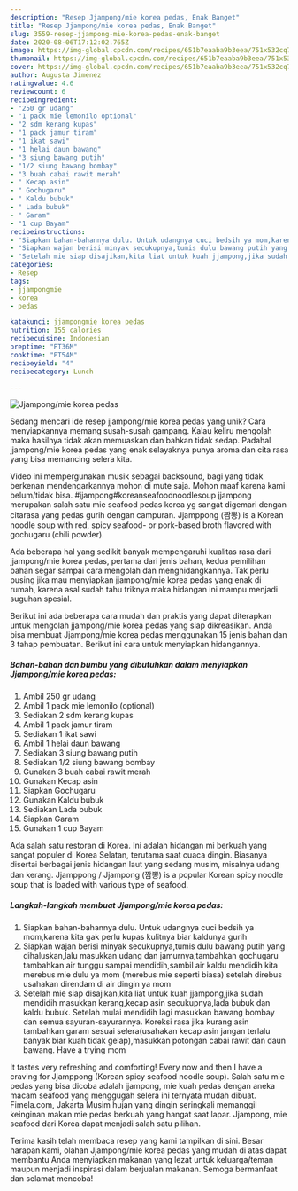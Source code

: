 ```yaml
---
description: "Resep Jjampong/mie korea pedas, Enak Banget"
title: "Resep Jjampong/mie korea pedas, Enak Banget"
slug: 3559-resep-jjampong-mie-korea-pedas-enak-banget
date: 2020-08-06T17:12:02.765Z
image: https://img-global.cpcdn.com/recipes/651b7eaaba9b3eea/751x532cq70/jjampongmie-korea-pedas-foto-resep-utama.jpg
thumbnail: https://img-global.cpcdn.com/recipes/651b7eaaba9b3eea/751x532cq70/jjampongmie-korea-pedas-foto-resep-utama.jpg
cover: https://img-global.cpcdn.com/recipes/651b7eaaba9b3eea/751x532cq70/jjampongmie-korea-pedas-foto-resep-utama.jpg
author: Augusta Jimenez
ratingvalue: 4.6
reviewcount: 6
recipeingredient:
- "250 gr udang"
- "1 pack mie lemonilo optional"
- "2 sdm kerang kupas"
- "1 pack jamur tiram"
- "1 ikat sawi"
- "1 helai daun bawang"
- "3 siung bawang putih"
- "1/2 siung bawang bombay"
- "3 buah cabai rawit merah"
- " Kecap asin"
- " Gochugaru"
- " Kaldu bubuk"
- " Lada bubuk"
- " Garam"
- "1 cup Bayam"
recipeinstructions:
- "Siapkan bahan-bahannya dulu. Untuk udangnya cuci bedsih ya mom,karena kita gak perlu kupas kulitnya biar kaldunya gurih"
- "Siapkan wajan berisi minyak secukupnya,tumis dulu bawang putih yang dihaluskan,lalu masukkan udang dan jamurnya,tambahkan gochugaru tambahkan air tunggu sampai mendidih,sambil air kaldu mendidih kita merebus mie dulu ya mom (merebus mie seperti biasa) setelah direbus usahakan direndam di air dingin ya mom"
- "Setelah mie siap disajikan,kita liat untuk kuah jjampong,jika sudah mendidih masukkan kerang,kecap asin secukupnya,lada bubuk dan kaldu bubuk. Setelah mulai mendidih lagi masukkan bawang bombay dan semua sayuran-sayurannya. Koreksi rasa jika kurang asin tambahkan garam sesuai selera(usahakan kecap asin jangan terlalu banyak biar kuah tidak gelap),masukkan potongan cabai rawit dan daun bawang. Have a trying mom"
categories:
- Resep
tags:
- jjampongmie
- korea
- pedas

katakunci: jjampongmie korea pedas 
nutrition: 155 calories
recipecuisine: Indonesian
preptime: "PT36M"
cooktime: "PT54M"
recipeyield: "4"
recipecategory: Lunch

---
```



![Jjampong/mie korea pedas](https://img-global.cpcdn.com/recipes/651b7eaaba9b3eea/751x532cq70/jjampongmie-korea-pedas-foto-resep-utama.jpg)

Sedang mencari ide resep jjampong/mie korea pedas yang unik? Cara menyiapkannya memang susah-susah gampang. Kalau keliru mengolah maka hasilnya tidak akan memuaskan dan bahkan tidak sedap. Padahal jjampong/mie korea pedas yang enak selayaknya punya aroma dan cita rasa yang bisa memancing selera kita.

Video ini mempergunakan musik sebagai backsound, bagi yang tidak berkenan mendengarkannya mohon di mute saja. Mohon maaf karena kami belum/tidak bisa. #jjampong#koreanseafoodnoodlesoup jjampong merupakan salah satu mie seafood pedas korea yg sangat digemari dengan citarasa yang pedas gurih dengan campuran. Jjamppong (짬뽕) is a Korean noodle soup with red, spicy seafood- or pork-based broth flavored with gochugaru (chili powder).

Ada beberapa hal yang sedikit banyak mempengaruhi kualitas rasa dari jjampong/mie korea pedas, pertama dari jenis bahan, kedua pemilihan bahan segar sampai cara mengolah dan menghidangkannya. Tak perlu pusing jika mau menyiapkan jjampong/mie korea pedas yang enak di rumah, karena asal sudah tahu triknya maka hidangan ini mampu menjadi suguhan spesial.


Berikut ini ada beberapa cara mudah dan praktis yang dapat diterapkan untuk mengolah jjampong/mie korea pedas yang siap dikreasikan. Anda bisa membuat Jjampong/mie korea pedas menggunakan 15 jenis bahan dan 3 tahap pembuatan. Berikut ini cara untuk menyiapkan hidangannya.

<!--inarticleads1-->

##### Bahan-bahan dan bumbu yang dibutuhkan dalam menyiapkan Jjampong/mie korea pedas:

1. Ambil 250 gr udang
1. Ambil 1 pack mie lemonilo (optional)
1. Sediakan 2 sdm kerang kupas
1. Ambil 1 pack jamur tiram
1. Sediakan 1 ikat sawi
1. Ambil 1 helai daun bawang
1. Sediakan 3 siung bawang putih
1. Sediakan 1/2 siung bawang bombay
1. Gunakan 3 buah cabai rawit merah
1. Gunakan  Kecap asin
1. Siapkan  Gochugaru
1. Gunakan  Kaldu bubuk
1. Sediakan  Lada bubuk
1. Siapkan  Garam
1. Gunakan 1 cup Bayam


Ada salah satu restoran di Korea. Ini adalah hidangan mi berkuah yang sangat populer di Korea Selatan, terutama saat cuaca dingin. Biasanya disertai berbagai jenis hidangan laut yang sedang musim, misalnya udang dan kerang. Jjamppong / Jjampong (짬뽕) is a popular Korean spicy noodle soup that is loaded with various type of seafood. 

<!--inarticleads2-->

##### Langkah-langkah membuat Jjampong/mie korea pedas:

1. Siapkan bahan-bahannya dulu. Untuk udangnya cuci bedsih ya mom,karena kita gak perlu kupas kulitnya biar kaldunya gurih
1. Siapkan wajan berisi minyak secukupnya,tumis dulu bawang putih yang dihaluskan,lalu masukkan udang dan jamurnya,tambahkan gochugaru tambahkan air tunggu sampai mendidih,sambil air kaldu mendidih kita merebus mie dulu ya mom (merebus mie seperti biasa) setelah direbus usahakan direndam di air dingin ya mom
1. Setelah mie siap disajikan,kita liat untuk kuah jjampong,jika sudah mendidih masukkan kerang,kecap asin secukupnya,lada bubuk dan kaldu bubuk. Setelah mulai mendidih lagi masukkan bawang bombay dan semua sayuran-sayurannya. Koreksi rasa jika kurang asin tambahkan garam sesuai selera(usahakan kecap asin jangan terlalu banyak biar kuah tidak gelap),masukkan potongan cabai rawit dan daun bawang. Have a trying mom


It tastes very refreshing and comforting! Every now and then I have a craving for Jjamppong (Korean spicy seafood noodle soup). Salah satu mie pedas yang bisa dicoba adalah jjampong, mie kuah pedas dengan aneka macam seafood yang menggugah selera ini ternyata mudah dibuat. Fimela.com, Jakarta Musim hujan yang dingin seringkali memanggil keinginan makan mie pedas berkuah yang hangat saat lapar. Jjampong, mie seafood dari Korea dapat menjadi salah satu pilihan. 

Terima kasih telah membaca resep yang kami tampilkan di sini. Besar harapan kami, olahan Jjampong/mie korea pedas yang mudah di atas dapat membantu Anda menyiapkan makanan yang lezat untuk keluarga/teman maupun menjadi inspirasi dalam berjualan makanan. Semoga bermanfaat dan selamat mencoba!
